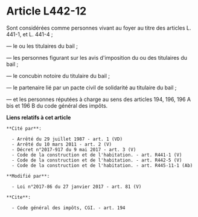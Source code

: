 # Article L442-12

Sont considérées comme personnes vivant au foyer au titre des articles L. 441-1, et L. 441-4 ;

― le ou les titulaires du bail ; 

― les personnes figurant sur les avis d'imposition du ou des titulaires du bail ; 

― le concubin notoire du titulaire du bail ; 

― le partenaire lié par un pacte civil de solidarité au titulaire du bail ; 

― et les personnes réputées à charge au sens des articles 194, 196, 196 A bis et 196 B du code général des impôts.

**Liens relatifs à cet article**

	**Cité par**:

	  - Arrêté du 29 juillet 1987 - art. 1 (VD)
	  - Arrêté du 10 mars 2011 - art. 2 (V)
	  - Décret n°2017-917 du 9 mai 2017 - art. 3 (V)
	  - Code de la construction et de l'habitation. - art. R441-1 (V)
	  - Code de la construction et de l'habitation. - art. R442-5 (V)
	  - Code de la construction et de l'habitation. - art. R445-11-1 (Ab)

	**Modifié par**:

	  - Loi n°2017-86 du 27 janvier 2017 - art. 81 (V)

	**Cite**:

	  - Code général des impôts, CGI. - art. 194
